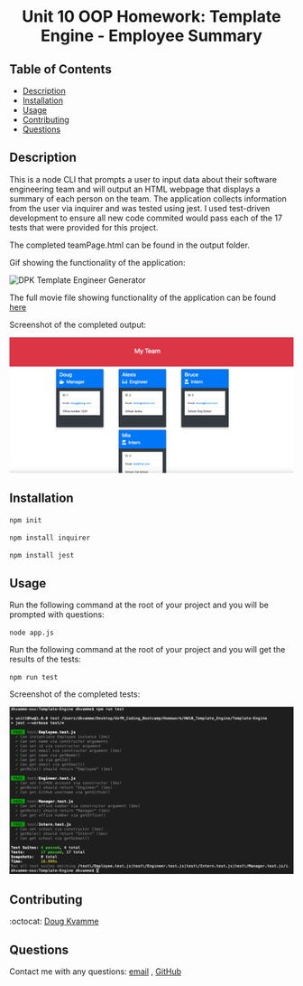<h1 align="center">Unit 10 OOP Homework: Template Engine - Employee Summary</h1>

## Table of Contents

- [Description](#description)
- [Installation](#installation)
- [Usage](#usage)
- [Contributing](#contributing)
- [Questions](#questions)

## Description

This is a node CLI that prompts a user to input data about their software engineering team and will output an HTML webpage that displays a summary of each person on the team.  The application collects information from the user via inquirer and was tested using jest.  I used test-driven development to ensure all new code commited would pass each of the 17 tests that were provided for this project.

The completed teamPage.html can be found in the output folder.

Gif showing the functionality of the application:

![DPK Template Engineer Generator](./src/te.gif)

The full movie file showing functionality of the application can be found [here](./src/te.mp4)

Screenshot of the completed output:

![DPK completed output](./src/sample.png)

## Installation

`npm init`

`npm install inquirer`

`npm install jest`


## Usage

Run the following command at the root of your project and you will be prompted with questions:

`node app.js`

Run the following command at the root of your project and you will get the results of the tests:

`npm run test`

Screenshot of the completed tests:

![DPK completed tests](./src/test.png)

## Contributing

:octocat: [Doug Kvamme](https://github.com/kvadou)

## Questions

Contact me with any questions: [email](mailto:dougkvamme@gmail.com) , [GitHub](https://github.com/kvadou)<br />
